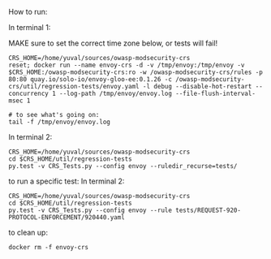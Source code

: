 How to run:

In terminal 1:

MAKE sure to set the correct time zone below, or tests will fail!


```
CRS_HOME=/home/yuval/sources/owasp-modsecurity-crs
reset; docker run --name envoy-crs -d -v /tmp/envoy:/tmp/envoy -v $CRS_HOME:/owasp-modsecurity-crs:ro -w /owasp-modsecurity-crs/rules -p 80:80 quay.io/solo-io/envoy-gloo-ee:0.1.26 -c /owasp-modsecurity-crs/util/regression-tests/envoy.yaml -l debug --disable-hot-restart --concurrency 1 --log-path /tmp/envoy/envoy.log --file-flush-interval-msec 1

# to see what's going on:
tail -f /tmp/envoy/envoy.log
```

In terminal 2:
```
CRS_HOME=/home/yuval/sources/owasp-modsecurity-crs
cd $CRS_HOME/util/regression-tests
py.test -v CRS_Tests.py --config envoy --ruledir_recurse=tests/
```

to run a specific test:
In terminal 2:
```
CRS_HOME=/home/yuval/sources/owasp-modsecurity-crs
cd $CRS_HOME/util/regression-tests
py.test -v CRS_Tests.py --config envoy --rule tests/REQUEST-920-PROTOCOL-ENFORCEMENT/920440.yaml
```

to clean up:

```
docker rm -f envoy-crs
```